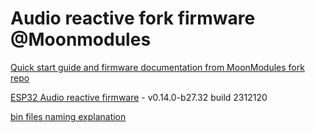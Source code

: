 # Audio reactive fork firmware @Moonmodules

[Quick start guide and firmware documentation from MoonModules fork repo](https://mm.kno.wled.ge)

[ESP32 Audio reactive firmware](https://github.com/srg74/WLED-wemos-shield/tree/master/resources/Firmware/@MoonModules/latest) - v0.14.0-b27.32 build 2312120

[bin files naming explanation](https://mm.kno.wled.ge/moonmodules/Installing-and-Compiling/#configurations)
